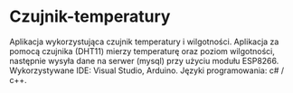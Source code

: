 # Czujnik-temperatury
Aplikacja wykorzystująca czujnik temperatury i wilgotności.
Aplikacja za pomocą czujnika (DHT11) mierzy temperaturę oraz poziom wilgotności, 
następnie wysyła dane na serwer (mysql) przy użyciu modułu ESP8266. Wykorzystywane IDE: Visual Studio, Arduino. Języki programowania: c# / c++.
